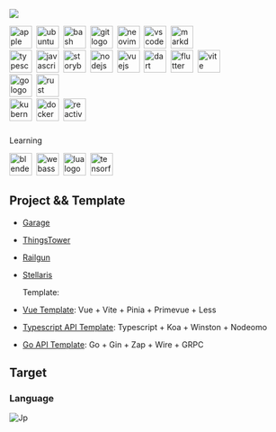 


![](https://github-readme-stats.vercel.app/api?username=gsxhnd&bg_color=30,e96443,904e95&title_color=fff&text_color=fff)

<div align="left">
  <img src="https://cdn.jsdelivr.net/gh/devicons/devicon/icons/apple/apple-original.svg" height="40" alt="apple logo"  />
  <img height="10" />
  <img src="https://cdn.jsdelivr.net/gh/devicons/devicon/icons/ubuntu/ubuntu-plain.svg" height="40" alt="ubuntu logo"  />
  <img height="10" />
  <img src="https://cdn.jsdelivr.net/gh/devicons/devicon/icons/bash/bash-original.svg" height="40" alt="bash logo"  />
  <img height="10" />
  <img src="https://skillicons.dev/icons?i=git" height="40" alt="git logo"  />
  <img height="10" />
  <img src="https://skillicons.dev/icons?i=neovim" height="40" alt="neovim logo"  />
  <img height="10" />
  <img src="https://skillicons.dev/icons?i=vscode" height="40" alt="vscode logo"  />
  <img height="10" />
  <img src="https://skillicons.dev/icons?i=md" height="40" alt="markdown logo"  />
</div>

<div align="left">
  <img src="https://skillicons.dev/icons?i=ts" height="40" alt="typescript logo"  />
  <img height="10" />
  <img src="https://skillicons.dev/icons?i=js" height="40" alt="javascript logo"  />
  <img height="10" />
  <img src="https://cdn.jsdelivr.net/gh/devicons/devicon/icons/storybook/storybook-original.svg" height="40" alt="storybook logo"  />
  <img height="10" />
  <img src="https://skillicons.dev/icons?i=nodejs" height="40" alt="nodejs logo"  />
  <img height="10" />
  <img src="https://skillicons.dev/icons?i=vue" height="40" alt="vuejs logo"  />
  <img height="10" />
  <img src="https://skillicons.dev/icons?i=dart" height="40" alt="dart logo"  />
  <img height="10" />
  <img src="https://skillicons.dev/icons?i=flutter" height="40" alt="flutter logo"  />
  <img height="10" />
  <img src="https://skillicons.dev/icons?i=vite" height="40" alt="vite logo"  />
</div>


<div align="left">
  <img src="https://cdn.jsdelivr.net/gh/devicons/devicon/icons/go/go-original.svg" height="40" alt="go logo"  />
  <img height="10" />
  <img src="https://skillicons.dev/icons?i=rust" height="40" alt="rust logo"  />
</div>

<div align="left">
  <img src="https://skillicons.dev/icons?i=kubernetes" height="40" alt="kubernetes logo"  />
  <img height="10" />
  <img src="https://skillicons.dev/icons?i=docker" height="40" alt="docker logo"  />
  <img height="10" />
  <img src="https://skillicons.dev/icons?i=reactivex" height="40" alt="reactivex logo"  />
</div>

###

<p align="left">Learning</p>

<div align="left">
  <img src="https://skillicons.dev/icons?i=blender" height="40" alt="blender logo"  />
  <img height="10" />
  <img src="https://skillicons.dev/icons?i=wasm" height="40" alt="webassembly logo"  />
  <img height="10" />
  <img src="https://skillicons.dev/icons?i=lua" height="40" alt="lua logo"  />
  <img height="10" />
  <img src="https://skillicons.dev/icons?i=tensorflow" height="40" alt="tensorflow logo"  />
</div>

## Project && Template

- [Garage](https://github.com/gsxhnd/garage)
- [ThingsTower](https://github.com/gsxhnd/ThingsTower)
- [Railgun](https://github.com/gsxhnd/garage)
- [Stellaris](https://github.com/gsxhnd/Stellaris)

  Template:

- [Vue Template](https://github.com/gsxhnd/vue-template): Vue + Vite + Pinia + Primevue + Less
- [Typescript API Template](https://github.com/gsxhnd/ts-api-template): Typescript + Koa + Winston + Nodeomo
- [Go API Template](https://github.com/gsxhnd/go-api-template): Go + Gin + Zap + Wire + GRPC

## Target 

### Language

![Jp](https://progress-bar.dev/28/)
